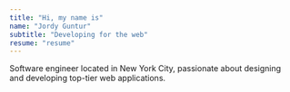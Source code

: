 ```yaml
---
title: "Hi, my name is"
name: "Jordy Guntur"
subtitle: "Developing for the web"
resume: "resume"
---
```


Software engineer located in New York City, passionate about designing and developing top-tier web applications.
